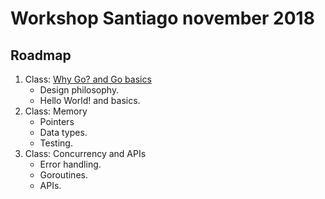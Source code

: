 
# Workshop Santiago november 2018

## Roadmap

1. Class: [Why Go? and Go basics](https://talks.godoc.org/github.com/ifreddyrondon/go-workshop/santiago-nov2018/go-day1.slide#1)
   * Design philosophy.
   * Hello World! and basics.
2. Class: Memory
   * Pointers
   * Data types.
   * Testing.
3. Class: Concurrency and APIs
   * Error handling.
   * Goroutines.
   * APIs.
